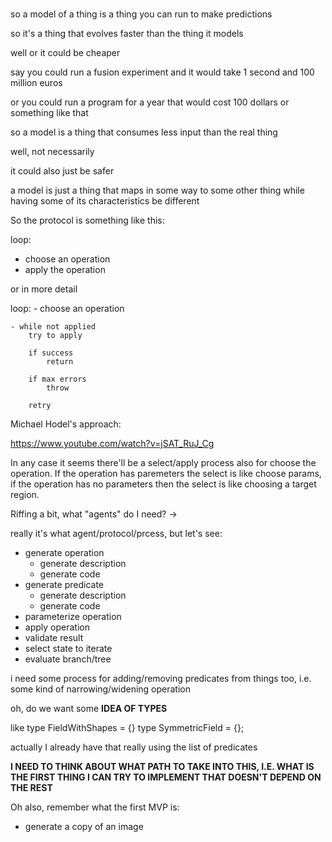 #

so a model of a thing  is a thing you can run
to make predictions


so it's a thing that evolves faster than the thing it models

well or it could be cheaper

say you could run a fusion experiment and it would take 1 second and 100 million
euros

or you could run a program for a year that would cost 100 dollars or
something like that

so a model is a thing that consumes less input than the real thing

well, not necessarily

it could also just be safer

a model is just a thing that maps in some way to some other thing while having
some of its characteristics be different


So the protocol is something like this:


loop:
  - choose an operation
  - apply the operation

or in more detail

loop:
    - choose an operation

    - while not applied
        try to apply

        if success
            return

        if max errors
            throw

        retry

Michael Hodel's approach:

https://www.youtube.com/watch?v=jSAT_RuJ_Cg
            

In any case it seems there'll be a select/apply process also for choose the
operation. If  the operation has paremeters the select is like choose params, if
the operation has no parameters then the select is like choosing a target
region.


Riffing a bit, what "agents" do I need? ->

really it's what agent/protocol/prcess, but let's see:


- generate operation
    - generate description
    - generate code
- generate predicate
    - generate description
    - generate code
- parameterize operation
- apply operation
- validate result
- select state to iterate
- evaluate branch/tree

i need some process for adding/removing predicates from things too, i.e. some
kind of narrowing/widening operation

oh, do we want some __IDEA OF TYPES__

like type FieldWithShapes = {}
type SymmetricField = {};

actually I already have that really using the list of predicates

__I NEED TO THINK ABOUT WHAT PATH TO TAKE INTO THIS, I.E. WHAT IS THE FIRST
THING I CAN TRY TO IMPLEMENT THAT DOESN'T DEPEND ON THE REST__

Oh also, remember what the first MVP is:
- generate a copy of an image
















